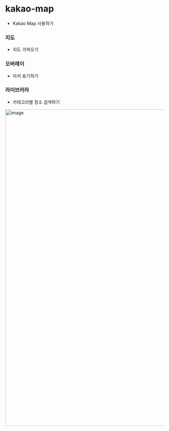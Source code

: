 # kakao-map
- Kakao Map 사용하기

### 지도
- 지도 가져오기

### 오버레이
- 마커 표기하기

### 라이브러라
- 카테고리별 장소 검색하기

<img width="1006" alt="image" src="https://github.com/joy3968/kakao-map/assets/69666784/fc7da818-175e-430d-b2c3-8d4a085e1457">
